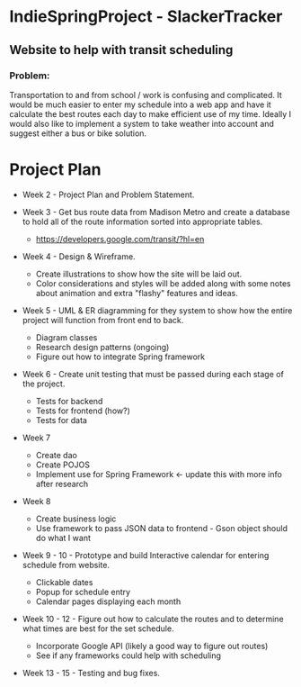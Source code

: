 # IndieSpringProject - SlackerTracker
## Website to help with transit scheduling
### Problem:
   Transportation to and from school / work is confusing and complicated.  It would be much easier to enter my schedule into a web app and have it calculate the best routes each day to make efficient use of my time.  Ideally I would also like to implement a system to take weather into account and suggest either a bus or bike solution.

# Project Plan

* Week 2 - Project Plan and Problem Statement.

* Week 3 - Get bus route data from Madison Metro and create a database to hold all of the route information sorted into appropriate tables.
	* https://developers.google.com/transit/?hl=en

* Week 4 - Design & Wireframe.  
	* Create illustrations to show how the site will be laid out.
	* Color considerations and styles will be added along with some notes about animation and extra "flashy" features and ideas.

* Week 5 - UML & ER diagramming for they system to show how the entire project will function from front end to back.
	* Diagram classes
	* Research design patterns (ongoing)
	* Figure out how to integrate Spring framework

* Week 6 - Create unit testing that must be passed during each stage of the project.
	* Tests for backend
	* Tests for frontend (how?)
	* Tests for data
	
* Week 7
    * Create dao
    * Create POJOS
    * Implement use for Spring Framework <- update this with more info after research
    
* Week 8
    * Create business logic
    * Use framework to pass JSON data to frontend - Gson object should do what I want

* Week 9 - 10 - Prototype and build Interactive calendar for entering schedule from website.
	* Clickable dates
	* Popup for schedule entry
	* Calendar pages displaying each month

* Week 10 - 12 - Figure out how to calculate the routes and to determine what times are best for the set schedule.
	* Incorporate Google API (likely a good way to figure out routes)
	* See if any frameworks could help with scheduling

* Week 13 - 15 - Testing and bug fixes.